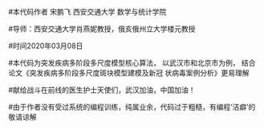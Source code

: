 #本代码作者 宋鹏飞 西安交通大学 数学与统计学院 

#导师：西安交通大学肖燕妮教授，俄亥俄州立大学楼元教授

#时间2020年03月08日

#本代码为突发疾病多阶段多尺度模型核心算法， 以武汉市和北京市为例， 结合论文《突发疾病多阶段多尺度斑块模型建模及新冠
状病毒案例分析》更易理解

#献给战斗在前线的医生护士天使们，武汉加油，中国加油！

#由于作者没有受过系统的编程训练，纯属业余，代码过于粗糙，有编程‘洁癖’的敬请谅解
